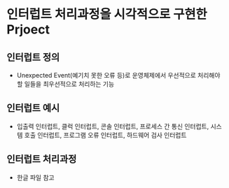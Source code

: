 # 인터럽트 처리과정을 시각적으로 구현한 Prjoect

## 인터럽트 정의
- Unexpected Event(예기치 못한 오류 등)로 운영체제에서 우선적으로 처리해야 할 일들을 최우선적으로 처리하는 기능

## 인터럽트 예시
- 입출력 인터럽트, 클럭 인터럽트, 콘솔 인터럽트, 프로세스 간 통신 인터럽트, 시스템 호출 인터럽트, 프로그램 오류 인터럽트, 하드웨어 검사 인터럽트

## 인터럽트 처리과정
- 한글 파일 참고
